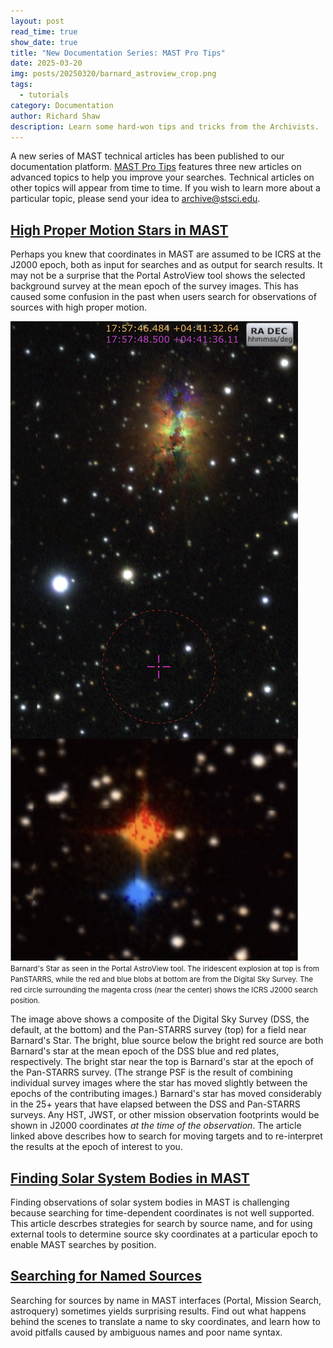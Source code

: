 ```yaml
---
layout: post
read_time: true
show_date: true
title: "New Documentation Series: MAST Pro Tips"
date: 2025-03-20
img: posts/20250320/barnard_astroview_crop.png
tags:
  - tutorials
category: Documentation
author: Richard Shaw
description: Learn some hard-won tips and tricks from the Archivists.
---
```

A new series of MAST technical articles has been published to our documentation platform. [MAST Pro Tips](https://outerspace.stsci.edu/display/MASTDOCS/MAST+Pro+Tips) features three new articles on advanced topics to help you improve your searches. Technical articles on other topics will appear from time to time. If you wish to learn more about a particular topic, please send your idea to [archive@stsci.edu](mailto:archive@stsci.edu).

## [High Proper Motion Stars in MAST](https://outerspace.stsci.edu/display/MASTDOCS/High+PM+Stars+in+MAST)
Perhaps you knew that coordinates in MAST are assumed to be ICRS at the J2000 epoch, both as input for searches and as output for search results. It may not be a surprise that the Portal AstroView tool shows the selected background survey at the mean epoch of the survey images. This has caused some confusion in the past when users search for observations of sources with high proper motion.

![Barnard's Star as seen in the Portal AstroView tool. The iridescent explosion at top is from PanSTARRS, while the red and blue blobs at bottom are from the Digital Sky Survey. The red circle surrounding the magenta cross (near the center) shows the ICRS J2000 search position.](assets/img/posts/20250320/barnard_astroview.png)
<small>Barnard's Star as seen in the Portal AstroView tool. The iridescent explosion at top is from PanSTARRS, while the red and blue blobs at bottom are from the Digital Sky Survey. The red circle surrounding the magenta cross (near the center) shows the ICRS J2000 search position.</small>

The image above shows a composite of the Digital Sky Survey (DSS, the default, at the bottom) and the Pan-STARRS survey (top) for a field near Barnard's Star. The bright, blue source below the bright red source are both Barnard's star at the mean epoch of the DSS blue and red plates, respectively. The bright star near the top is Barnard's star at the epoch of the Pan-STARRS survey. (The strange PSF is the result of combining individual survey images where the star has moved slightly between the epochs of the contributing images.) Barnard's star has moved considerably in the 25+ years that have elapsed between the DSS and Pan-STARRS surveys. Any HST, JWST, or other mission observation footprints would be shown in J2000 coordinates _at the time of the observation_. The article linked above describes how to search for moving targets and to re-interpret the results at the epoch of interest to you.
## [Finding Solar System Bodies in MAST](https://outerspace.stsci.edu/display/MASTDOCS/Finding+Solar+System+Bodies+in+MAST)
Finding observations of solar system bodies in MAST is challenging because searching for time-dependent coordinates is not well supported. This article descrbes strategies for search by source name, and for using external tools to determine source sky coordinates at a particular epoch to enable MAST searches by position.
## [Searching for Named Sources](https://outerspace.stsci.edu/display/MASTDOCS/Searching+for+Named+Sources)
Searching for sources by name in MAST interfaces (Portal, Mission Search, astroquery) sometimes yields surprising results. Find out what happens behind the scenes to translate a name to sky coordinates, and learn how to avoid pitfalls caused by ambiguous names and poor name syntax.
